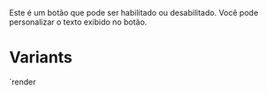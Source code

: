 Este é um botão que pode ser habilitado ou desabilitado. Você pode personalizar o texto exibido no botão.

# Variants

`render<gom-button label="primary"></gom-button> <gom-button label="secondary" variant="secondary"></gom-button>
